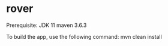 # rover
Prerequisite:
JDK 11
maven 3.6.3

To build the app, use the following command: mvn clean install
